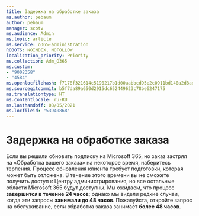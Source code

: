 ```yaml
---
title: Задержка на обработке заказа
ms.author: pebaum
author: pebaum
manager: scotv
ms.audience: Admin
ms.topic: article
ms.service: o365-administration
ROBOTS: NOINDEX, NOFOLLOW
localization_priority: Priority
ms.collection: Adm_O365
ms.custom:
- "9002358"
- "4584"
ms.openlocfilehash: f7178f321614c5190217b1d00aabbcd95e2c0911bd140a2d8ad455665ac5b73b
ms.sourcegitcommit: b5f7da89a650d2915dc652449623c78be6247175
ms.translationtype: HT
ms.contentlocale: ru-RU
ms.lasthandoff: 08/05/2021
ms.locfileid: "53940868"
---
```

# <a name="stuck-on-processing-order"></a>Задержка на обработке заказа

Если вы решили обновить подписку на Microsoft 365, но заказ застрял на «Обработка вашего заказа» на некоторое время, наберитесь терпения. Процесс обновления клиента требует подготовки, которая может быть отложена. В течение этого времени вы не сможете получить доступ к Центру администрирования, но все остальные области Microsoft 365 будут доступны. Мы ожидаем, что процесс **завершится в течение 24 часов**; однако мы видели редкие случаи, когда эти запросы **занимали до 48 часов**. Пожалуйста, откройте запрос на обслуживание, если обработка заказа занимает **более 48 часов**.
